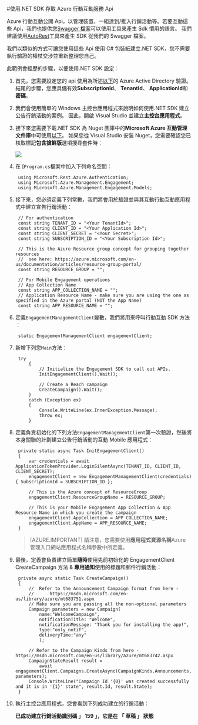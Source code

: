 <properties 
    pageTitle="使用.NET SDK 存取 Azure 行動互動服務 Api" 
    description="說明如何使用行動互動.NET SDK 存取 Azure 行動互動服務 Api"        
    services="mobile-engagement" 
    documentationCenter="mobile" 
    authors="piyushjo" 
    manager="erikre" 
    editor="" />

<tags 
    ms.service="mobile-engagement" 
    ms.workload="mobile" 
    ms.tgt_pltfrm="mobile-multiple" 
    ms.devlang="dotnet" 
    ms.topic="article" 
    ms.date="08/19/2016" 
    ms.author="piyushjo" />

#<a name="using-net-sdk-to-access-azure-mobile-engagement-service-apis"></a>使用.NET SDK 存取 Azure 行動互動服務 Api

Azure 行動互動公開 Api，以管理裝置，一組達到/推入行銷活動等。若要互動這些 Api，我們也提供您[Swagger 檔案](https://github.com/Azure/azure-rest-api-specs/blob/master/arm-mobileengagement/2014-12-01/swagger/mobile-engagement.json)可以使用工具來產生 Sdk 慣用的語言。 我們建議使用[AutoRest](https://github.com/Azure/AutoRest)工具來產生 SDK 從我們的 Swagger 檔案。 

我們以類似的方式可讓您使用這些 Api 使用 C# 包裝紙建立.NET SDK，您不需要執行驗證的權杖交涉並重新整理您自己。  

此範例會經歷的步驟，以便使用.NET SDK 設定︰

1. 首先，您需要設定您的 api 使用為所述[以下](mobile-engagement-api-authentication.md#authentication)的 Azure Active Directory 驗證。 結尾的步驟，您應具備有效**SubscriptionId**、 **TenantId**、 **ApplicationId**和**密碼**。 

2. 我們會使用簡單的 Windows 主控台應用程式來說明如何使用.NET SDK 建立公告行銷活動的案例。 因此，開啟 Visual Studio 並建立**主控台應用程式**。   

3. 接下來您需要下載.NET SDK 為 Nuget 圖庫中的**Microsoft Azure 互動管理文件庫**中可使用[以下](https://www.nuget.org/packages/Microsoft.Azure.Management.Engagement/)。
如果您從 Visual Studio 安裝 Nuget，您需要確認您已核取標記**包含搶鮮版**選項搜尋套件時︰

    ![][1]

4. 在 [`Program.cs`檔案中加入下列命名空間︰

        using Microsoft.Rest.Azure.Authentication;
        using Microsoft.Azure.Management.Engagement;
        using Microsoft.Azure.Management.Engagement.Models;

5. 接下來，您必須定義下列常數，我們將會用於驗證並與其互動行動互動應用程式中建立宣告行銷活動︰

        // For authentication
        const string TENANT_ID = "<Your TenantId>";
        const string CLIENT_ID = "<Your Application Id>";
        const string CLIENT_SECRET = "<Your Secret>";
        const string SUBSCRIPTION_ID = "<Your Subscription Id>";

        // This is the Azure Resource group concept for grouping together resources 
        //  see here: https://azure.microsoft.com/en-us/documentation/articles/resource-group-portal/
        const string RESOURCE_GROUP = "";

        // For Mobile Engagement operations
        // App Collection Name 
        const string APP_COLLECTION_NAME = "";
        // Application Resource Name - make sure you are using the one as specified in the Azure portal (NOT the App Name)
        const string APP_RESOURCE_NAME = "";

6. 定義`EngagementManagementClient`變數，我們將用來呼叫行動互動 SDK 方法︰

        static EngagementManagementClient engagementClient; 

7. 新增下列您`Main`方法︰

        try
            {
                // Initialize the Engagement SDK to call out APIs. 
                InitEngagementClient().Wait();

                // Create a Reach campaign
                CreateCampaign().Wait();
            }
            catch (Exception ex)
            {
                Console.WriteLine(ex.InnerException.Message);
                throw ex;
            }

8. 定義負責初始化的下列方法`EngagementManagementClient`第一次驗證，然後將本身關聯的計劃建立公告行銷活動的互動 Mobile 應用程式︰

        private static async Task InitEngagementClient()
        {
            var credentials = await ApplicationTokenProvider.LoginSilentAsync(TENANT_ID, CLIENT_ID, CLIENT_SECRET);
            engagementClient = new EngagementManagementClient(credentials) { SubscriptionId = SUBSCRIPTION_ID };
            
            // This is the Azure concept of ResourceGroup
            engagementClient.ResourceGroupName = RESOURCE_GROUP;

            // This is your Mobile Engagement App Collection & App Resource Name in which you create the campaign
            engagementClient.AppCollection = APP_COLLECTION_NAME;
            engagementClient.AppName = APP_RESOURCE_NAME;
        }

    > [AZURE.IMPORTANT] 請注意，您需要使用**應用程式資源名稱**Azure 管理入口網站應用程式名稱參數中所定義。 

9. 最後，定義會負責建立簡單**隨時**使用先前初始化的 EngagementClient CreateCampaign 方法 & **專用通知**使用的標題和郵件行銷活動︰ 

        private async static Task CreateCampaign()
        {
            //  Refer to the Announcement Campaign format from here - 
            //      https://msdn.microsoft.com/en-us/library/azure/mt683751.aspx
            // Make sure you are passing all the non-optional parameters
            Campaign parameters = new Campaign(
                name:"WelcomeCampaign",
                notificationTitle: "Welcome", 
                notificationMessage: "Thank you for installing the app!",
                type:"only_notif",
                deliveryTime:"any"
                );

            // Refer to the Campaign Kinds from here - https://msdn.microsoft.com/en-us/library/azure/mt683742.aspx
            CampaignStateResult result = 
                await engagementClient.Campaigns.CreateAsync(CampaignKinds.Announcements, parameters);
            Console.WriteLine("Campaign Id '{0}' was created successfully and it is in '{1}' state", result.Id, result.State);
        }

10. 執行主控台應用程式，您會看到下列成功建立的行銷活動︰

    **已成功建立行銷活動識別碼 」 159 」，它是在 「 草稿 」 狀態**

<!-- Images. -->

[1]: ./media/mobile-engagement-dotnet-sdk-service-api/include-prerelease.png
